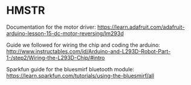 # HMSTR

Documentation for the motor driver:
https://learn.adafruit.com/adafruit-arduino-lesson-15-dc-motor-reversing/lm293d

Guide we followed for wiring the chip and coding the arduino:
http://www.instructables.com/id/Arduino-and-L293D-Robot-Part-1-/step2/Wiring-the-L293D-Chip/#intro

Sparkfun guide for the bluesmirf bluetooth module:
https://learn.sparkfun.com/tutorials/using-the-bluesmirf/all
